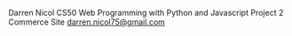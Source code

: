 Darren Nicol CS50 Web Programming with Python and Javascript
Project 2
Commerce Site
darren.nicol75@gmail.com
